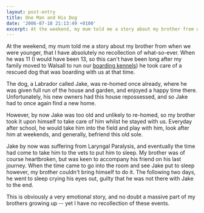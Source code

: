 ```yaml
---
layout: post-entry
title: One Man and His Dog
date: '2006-07-18 21:13:49 +0100'
excerpt: At the weekend, my mum told me a story about my brother from when we were younger, that I have absolutely no recollection of what-so-ever.
---
```

At the weekend, my mum told me a story about my brother from when we were younger, that I have absolutely no recollection of what-so-ever. When he was 11 (I would have been 13, so this can't have been long after my family moved to Walsall to run our [boarding kennels][1]) he took care of a rescued dog that was boarding with us at that time.

The dog, a Labrador called Jake, was re-homed once already, where he was given full run of the house and garden, and enjoyed a happy time there. Unfortunately, his new owners had this house repossessed, and so Jake had to once again find a new home.

However, by now Jake was too old and unlikely to re-homed, so my brother took it upon himself to take care of him whilst he stayed with us. Everyday after school, he would take him into the field and play with him, look after him at weekends, and generally, befriend this old sole.

Jake by now was suffering from Laryngal Paralysis, and eventually the time had come to take him to the vets to put him to sleep. My brother was of course heartbroken, but was keen to accompany his friend on his last journey. When the time came to go into the room and see Jake put to sleep however, my brother couldn't bring himself to do it. The following two days, he went to sleep crying his eyes out, guilty that he was not there with Jake to the end.

This is obviously a very emotional story, and no doubt a massive part of my brothers growing up -- yet I have no recollection of these events.

[1]: http://www.fairwaykennels.co.uk/